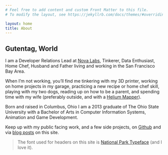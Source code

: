 ```yaml
---
# Feel free to add content and custom Front Matter to this file.
# To modify the layout, see https://jekyllrb.com/docs/themes/#overriding-theme-defaults

layout: home
title: About
---
```


## Gutentag, World

I am a Developer Relations Lead at [Nova Labs][nova-website], Tinkerer, Data Enthusiast, Home Chef,
Husband and Father living and working in the San Francisco Bay Area.

When I’m not working, you’ll find me tinkering with my 3D printer, working on home projects in my
garage, practicing a new recipe or home chef skill, playing with my two dogs, reading up on how to
be a parent, and spending time with my wife (preferably outside, and with a [Helium
Mapper][helium-mapper]).

Born and raised in Columbus, Ohio I am a 2013 graduate of The Ohio State University with a Bachelor
of Arts in Computer Information Systems, Animation and Game Development.

Keep up with my public facing work, and a few side projects, on [Github][github] and via [blog
posts][blog] on this site.

> The font used for headers on this site is [National Park Typeface][typeface] (and I love it).

[github]: https://www.github.com/samgutentag
[blog]: https://www.samgutentag.com/blog
[typeface]: https://nationalparktypeface.com/
[helium-mapper]: https://mappers.helium.com/
[nova-website]: https://nova.xyz/
